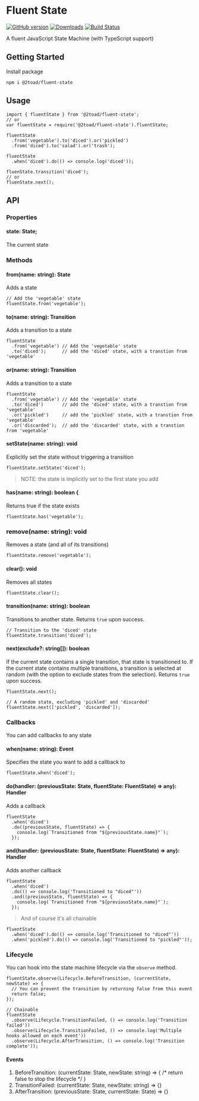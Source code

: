 # Fluent State

[![GitHub version](https://badge.fury.io/gh/2Toad%2Ffluent-state.svg)](https://badge.fury.io/gh/2Toad%2Ffluent-state)
[![Downloads](https://img.shields.io/npm/dm/@2toad/fluent-state.svg)](https://www.npmjs.com/package/@2toad/fluent-state)
[![Build Status](https://travis-ci.org/2Toad/fluent-state.svg?branch=master)](https://travis-ci.org/2Toad/fluent-state)

A fluent JavaScript State Machine (with TypeScript support)

## Getting Started

Install package

```
npm i @2toad/fluent-state
```

## Usage

```
import { fluentState } from '@2toad/fluent-state';
// or
var fluentState = require('@2toad/fluent-state').fluentState;

fluentState
  .from('vegetable').to('diced').or('pickled')
  .from('diced').to('salad').or('trash');

fluentState
  .when('diced').do(() => console.log('diced'));

fluenState.transition('diced');
// or
fluenState.next();
```

## API

### Properties

#### state: State;
The current state

### Methods

#### from(name: string): State
Adds a state

```
// Add the 'vegetable' state
fluentState.from('vegetable');
```

#### to(name: string): Transition
Adds a transition to a state

```
fluentState
  .from('vegetable') // Add the 'vegetable' state
  .to('diced');      // add the 'diced' state, with a transtion from 'vegetable'
```

#### or(name: string): Transition
Adds a transition to a state

```
fluentState
  .from('vegetable') // Add the 'vegetable' state
  .to('diced')       // add the 'diced' state, with a transtion from 'vegetable'
  .or('pickled')     // add the 'pickled' state, with a transtion from 'vegetable'
  .or('discarded');  // add the 'discarded' state, with a transtion from 'vegetable'
```

#### setState(name: string): void
Explicitly set the state without triggering a transition

```
fluentState.setState('diced');
```

> NOTE: the state is implicitly set to the first state you add

#### has(name: string): boolean {
Returns true if the state exists

```
fluentState.has('vegetable');
```

### remove(name: string): void
Removes a state (and all of its transitions)

```
fluentState.remove('vegetable');
```

#### clear(): void
Removes all states

```
fluentState.clear();
```

#### transition(name: string): boolean
Transitions to another state.
Returns `true` upon success.

```
// Transition to the 'diced' state
fluentState.transition('diced');
```

#### next(exclude?: string[]): boolean
If the current state contains a single transition, that state is transitioned to.
If the current state contains multiple transitions, a transition is selected at random (with the option to exclude states from the selection).
Returns `true` upon success.

```
fluentState.next();

// A random state, excluding 'pickled' and 'discarded'
fluentState.next(['pickled', 'discarded']);
```

### Callbacks
You can add callbacks to any state

#### when(name: string): Event
Specifies the state you want to add a callback to

```
fluentState.when('diced');
```

#### do(handler: (previousState: State, fluentState: FluentState) => any): Handler
Adds a callback

```
fluentState
  .when('diced')
  .do((previousState, fluentState) => {
    console.log(`Transitioned from "${previousState.name}"`);
  });
```

#### and(handler: (previousState: State, fluentState: FluentState) => any): Handler
Adds another callback

```
fluentState
  .when('diced')
  .do(() => console.log('Transitioned to "diced"'))
  .and((previousState, fluentState) => {
    console.log(`Transitioned from "${previousState.name}"`);
  });
```

> And of course it's all chainable

```
fluentState
  .when('diced').do(() => console.log('Transitioned to "diced"'))
  .when('pickled').do(() => console.log('Transitioned to "pickled"'));
```

### Lifecycle
You can hook into the state machine lifecycle via the `observe` method.

```
fluentState.observe(Lifecycle.BeforeTransition, (currentState, newState) => {
  // You can prevent the transition by returning false from this event
  return false;
});

// Chainable
fluentState
  .observe(Lifecycle.TransitionFailed, () => console.log('Transition failed'))
  .observe(Lifecycle.TransitionFailed, () => console.log('Multiple hooks allowed on each event'))
  .observe(Lifecycle.AfterTransition, () => console.log('Transition complete'));
```

#### Events

1. BeforeTransition: (currentState: State, newState: string) => { /* return false to stop the lifecycle */ }
2. TransitionFailed: (currentState: State, newState: string) => {}
3. AfterTransition: (previousState: State, currentState: State) => {}
